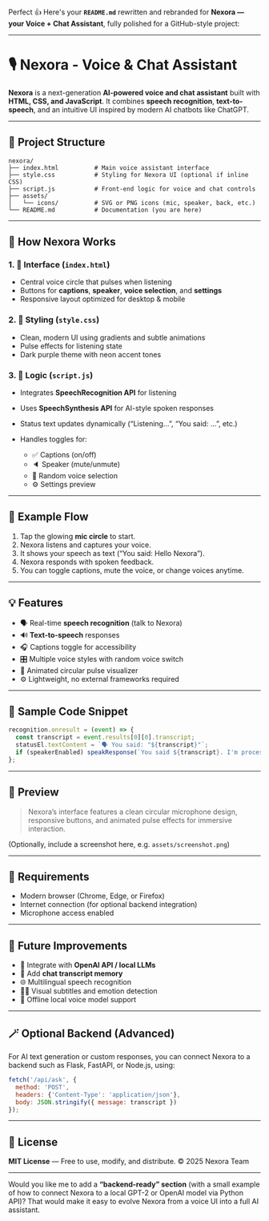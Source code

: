 Perfect 👍 Here's your **`README.md`** rewritten and rebranded for **Nexora — your Voice + Chat Assistant**, fully polished for a GitHub-style project:

---

# 🎙️ Nexora - Voice & Chat Assistant

**Nexora** is a next-generation **AI-powered voice and chat assistant** built with **HTML, CSS, and JavaScript**.
It combines **speech recognition**, **text-to-speech**, and an intuitive UI inspired by modern AI chatbots like ChatGPT.

---

## 📁 Project Structure

```
nexora/
├── index.html          # Main voice assistant interface
├── style.css           # Styling for Nexora UI (optional if inline CSS)
├── script.js           # Front-end logic for voice and chat controls
├── assets/
│   └── icons/          # SVG or PNG icons (mic, speaker, back, etc.)
└── README.md           # Documentation (you are here)
```

---

## 🚀 How Nexora Works

### 1. 🎨 Interface (`index.html`)

* Central voice circle that pulses when listening
* Buttons for **captions**, **speaker**, **voice selection**, and **settings**
* Responsive layout optimized for desktop & mobile

### 2. 💅 Styling (`style.css`)

* Clean, modern UI using gradients and subtle animations
* Pulse effects for listening state
* Dark purple theme with neon accent tones

### 3. 🧠 Logic (`script.js`)

* Integrates **SpeechRecognition API** for listening
* Uses **SpeechSynthesis API** for AI-style spoken responses
* Status text updates dynamically (“Listening…”, “You said: ...”, etc.)
* Handles toggles for:

  * ✅ Captions (on/off)
  * 🔈 Speaker (mute/unmute)
  * 🎵 Random voice selection
  * ⚙️ Settings preview

---

## 🧩 Example Flow

1. Tap the glowing **mic circle** to start.
2. Nexora listens and captures your voice.
3. It shows your speech as text (“You said: Hello Nexora”).
4. Nexora responds with spoken feedback.
5. You can toggle captions, mute the voice, or change voices anytime.

---

## 💡 Features

* 🗣️ Real-time **speech recognition** (talk to Nexora)
* 🔊 **Text-to-speech** responses
* 🎧 Captions toggle for accessibility
* 🎛️ Multiple voice styles with random voice switch
* 🌈 Animated circular pulse visualizer
* ⚙️ Lightweight, no external frameworks required

---

## 🧪 Sample Code Snippet

```js
recognition.onresult = (event) => {
  const transcript = event.results[0][0].transcript;
  statusEl.textContent = `🗣️ You said: "${transcript}"`;
  if (speakerEnabled) speakResponse(`You said ${transcript}. I'm processing your request.`);
};
```

---

## 📸 Preview

> Nexora’s interface features a clean circular microphone design,
> responsive buttons, and animated pulse effects for immersive interaction.

(Optionally, include a screenshot here, e.g. `assets/screenshot.png`)

---

## 🔧 Requirements

* Modern browser (Chrome, Edge, or Firefox)
* Internet connection (for optional backend integration)
* Microphone access enabled

---

## 🔮 Future Improvements

* 💬 Integrate with **OpenAI API / local LLMs**
* 💾 Add **chat transcript memory**
* 🌐 Multilingual speech recognition
* 🧏‍♂️ Visual subtitles and emotion detection
* 🤖 Offline local voice model support

---

## 🪄 Optional Backend (Advanced)

For AI text generation or custom responses, you can connect Nexora to a backend such as Flask, FastAPI, or Node.js, using:

```js
fetch('/api/ask', {
  method: 'POST',
  headers: {'Content-Type': 'application/json'},
  body: JSON.stringify({ message: transcript })
});
```

---

## 📜 License

**MIT License** — Free to use, modify, and distribute.
© 2025 Nexora Team

---

Would you like me to add a **“backend-ready” section** (with a small example of how to connect Nexora to a local GPT-2 or OpenAI model via Python API)?
That would make it easy to evolve Nexora from a voice UI into a full AI assistant.
